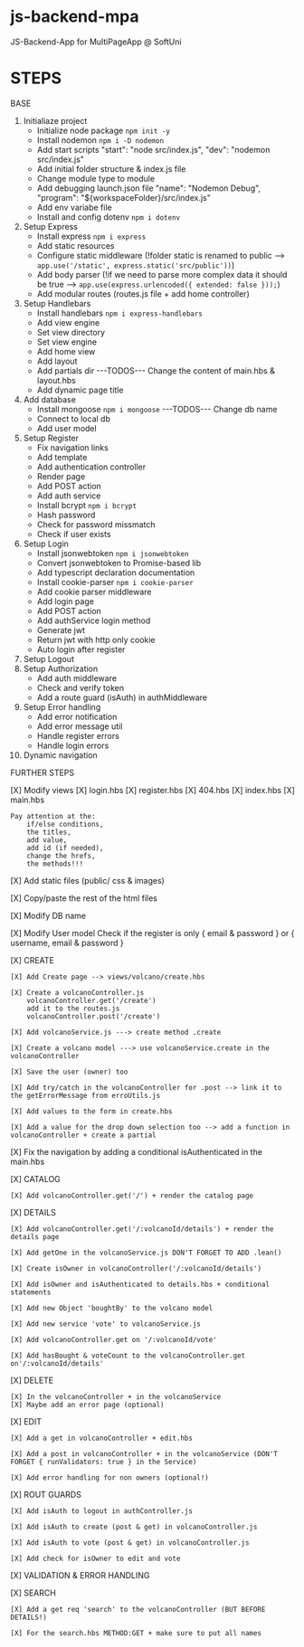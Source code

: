 # js-backend-mpa
JS-Backend-App for MultiPageApp @ SoftUni

# STEPS

BASE

1. Initialiaze project 
    * Initialize node package `npm init -y`
    * Install nodemon `npm i -D nodemon`
    * Add start scripts
        "start": "node src/index.js",
        "dev": "nodemon src/index.js"
    * Add initial folder structure & index.js file
    * Change module type to module
    * Add debugging launch.json file
        "name": "Nodemon Debug",
        "program": "${workspaceFolder}/src/index.js"
    * Add env variabe file
    * Install and config dotenv `npm i dotenv`
2. Setup Express
    * Install express `npm i express`
    * Add static resources
    * Configure static middleware (!folder static is renamed to public --> `app.use('/static', express.static('src/public'))`)
    * Add body parser (!if we need to parse more complex data it should be true --> `app.use(express.urlencoded({ extended: false }));`)
    * Add modular routes (routes.js file + add home controller)
3. Setup Handlebars
    * Install handlebars `npm i express-handlebars`
    * Add view engine
    * Set view directory
    * Set view engine
    * Add home view
    * Add layout
    * Add partials dir
    ---TODOS---
    Change the content of main.hbs & layout.hbs
    * Add dynamic page title
4. Add database
    * Install mongoose `npm i mongoose`
    ---TODOS---
    Change db name
    * Connect to local db
    * Add user model
5. Setup Register 
    * Fix navigation links
    * Add template
    * Add authentication controller
    * Render page
    * Add POST action
    * Add auth service
    * Install  bcrypt `npm i bcrypt`
    * Hash password
    * Check for password missmatch
    * Check if user exists
6. Setup Login
    * Install jsonwebtoken `npm i jsonwebtoken`
    * Convert jsonwebtoken to Promise-based lib
    * Add typescript declaration documentation
    * Install cookie-parser `npm i cookie-parser`
    * Add cookie parser middleware
    * Add login page
    * Add POST action
    * Add authService login method
    * Generate jwt
    * Return jwt with http only cookie
    * Auto login after register
7. Setup Logout
8. Setup Authorization
    * Add auth middleware
    * Check and verify token
    * Add a route guard (isAuth) in authMiddleware
9. Setup Error handling
    * Add error notification
    * Add error message util
    * Handle register errors
    * Handle login errors
10. Dynamic navigation

FURTHER STEPS

[X] Modify views
    [X]  login.hbs
    [X]  register.hbs
    [X]  404.hbs 
    [X]  index.hbs
    [X]  main.hbs
    
    Pay attention at the:
        if/else conditions,
        the titles,
        add value,
        add id (if needed),
        change the hrefs,
        the methods!!!

[X] Add static files (public/ css & images)

[X] Copy/paste the rest of the html files

[X] Modify DB name

[X] Modify User model
    Check if the register is only
    { email & password } or { username, email & password }

[X] CREATE

    [X] Add Create page --> views/volcano/create.hbs

    [X] Create a volcanoController.js
        volcanoController.get('/create')
        add it to the routes.js
        volcanoController.post('/create')

    [X] Add volcanoService.js ---> create method .create

    [X] Create a volcano model ---> use volcanoService.create in the volcanoController

    [X] Save the user (owner) too

    [X] Add try/catch in the volcanoController for .post --> link it to the getErrorMessage from erroUtils.js
    
    [X] Add values to the form in create.hbs
 
    [X] Add a value for the drop down selection too --> add a function in volcanoController + create a partial

[X] Fix the navigation by adding a conditional isAuthenticated in the main.hbs

[X] CATALOG

    [X] Add volcanoController.get('/') + render the catalog page

[X] DETAILS

    [X] Add volcanoController.get('/:volcanoId/details') + render the details page

    [X] Add getOne in the volcanoService.js DON'T FORGET TO ADD .lean()

    [X] Create isOwner in volcanoController('/:volcanoId/details')

    [X] Add isOwner and isAuthenticated to details.hbs + conditional statements

    [X] Add new Object 'boughtBy' to the volcano model

    [X] Add new service 'vote' to volcanoService.js

    [X] Add volcanoController.get on '/:volcanoId/vote'

    [X] Add hasBought & voteCount to the volcanoController.get on'/:volcanoId/details'

[X] DELETE

    [X] In the volcanoController + in the volcanoService
    [X] Maybe add an error page (optional)

[X] EDIT

    [X] Add a get in volcanoController + edit.hbs

    [X] Add a post in volcanoController + in the volcanoService (DON'T FORGET { runValidators: true } in the Service)

    [X] Add error handling for non owners (optional!)

[X] ROUT GUARDS

    [X] Add isAuth to logout in authController.js

    [X] Add isAuth to create (post & get) in volcanoController.js

    [X] Add isAuth to vote (post & get) in volcanoController.js

    [X] Add check for isOwner to edit and vote

[X] VALIDATION & ERROR HANDLING

[X] SEARCH

    [X] Add a get req 'search' to the volcanoController (BUT BEFORE DETAILS!)

    [X] For the search.hbs METHOD:GET + make sure to put all names

